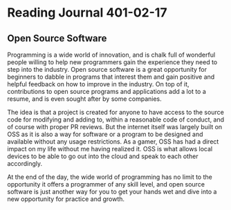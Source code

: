 # Reading Journal 401-02-17

## Open Source Software

Programming is a wide world of innovation, and is chalk full of wonderful people willing to help new programmers gain the experience they need to step into the industry.  Open source software is a great opportunity for beginners to dabble in programs that interest them and gain positive and helpful feedback on how to improve in the industry.  On top of it, contributions to open source programs and applications add a lot to a resume, and is even sought after by some companies.

The idea is that a project is created for anyone to have access to the source code for modifying and adding to, within a reasonable code of conduct, and of course with proper PR reviews.  But the internet itself was largely built on OSS as it is also a way for software or a program to be designed and available without any usage restrictions.  As a gamer, OSS has had a direct impact on my life without me having realized it.  OSS is what allows local devices to be able to go out into the cloud and speak to each other accordingly.

At the end of the day, the wide world of programming has no limit to the opportunity it offers a programmer of any skill level, and open source software is just another way for you to get your hands wet and dive into a new opportunity for practice and growth.